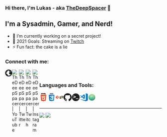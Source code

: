 ### Hi there, I'm Lukas - aka [TheDeepSpacer][website] 👋

## I'm a Sysadmin, Gamer, and Nerd!
- 🔭 I’m currently working on a secret project!
- 🥅 2021 Goals: Streaming on [Twitch][twitch]
- ⚡ Fun fact: the cake is a lie

### Connect with me:

[<img align="left" alt="TheDeepSpacer.de" width="22px" src="https://raw.githubusercontent.com/iconic/open-iconic/master/svg/globe.svg" />][website]
[<img align="left" alt="TheDeepSpacer | YouTube" width="22px" src="https://cdn.jsdelivr.net/npm/simple-icons@v3/icons/youtube.svg" />][youtube]
[<img align="left" alt="TheDeepSpacer | Twitter" width="22px" src="https://cdn.jsdelivr.net/npm/simple-icons@v3/icons/twitter.svg" />][twitter]
[<img align="left" alt="TheDeepSpacer | Twitch" width="22px" src="https://cdn.jsdelivr.net/npm/simple-icons@v3/icons/twitch.svg" />][twitch]
[<img align="left" alt="TheDeepSpacer | Instagram" width="22px" src="https://cdn.jsdelivr.net/npm/simple-icons@v3/icons/instagram.svg" />][instagram]

<br />

### Languages and Tools:

<img align="left" alt="HTML5" width="26px" src="https://raw.githubusercontent.com/github/explore/80688e429a7d4ef2fca1e82350fe8e3517d3494d/topics/html/html.png" />
<img align="left" alt="CSS3" width="26px" src="https://raw.githubusercontent.com/github/explore/80688e429a7d4ef2fca1e82350fe8e3517d3494d/topics/css/css.png" />
<img align="left" alt="Git" width="26px" src="https://raw.githubusercontent.com/github/explore/80688e429a7d4ef2fca1e82350fe8e3517d3494d/topics/git/git.png" />
<img align="left" alt="GitHub" width="26px" src="https://raw.githubusercontent.com/github/explore/78df643247d429f6cc873026c0622819ad797942/topics/github/github.png" />
<img align="left" alt="SUSE Leap" width="26px" src="https://raw.githubusercontent.com/github/explore/80688e429a7d4ef2fca1e82350fe8e3517d3494d/topics/terminal/terminal.png" />
<img align="left" alt="Visual Studio" width="26px" src="https://raw.githubusercontent.com/github/explore/80688e429a7d4ef2fca1e82350fe8e3517d3494d/topics/visual-studio-code/visual-studio-code.png" />
<img align="left" alt="Atom" width="26px" src="https://raw.githubusercontent.com/github/explore/80688e429a7d4ef2fca1e82350fe8e3517d3494d/topics/atom/atom.png" />

<br />
<br />

---

<img height="220vw" src="https://github-readme-stats.vercel.app/api?username=TheDeepSpacer&include_all_commits=true&show_icons=true&hide_border=true&count_private=true&theme=blueberry" />

<img height="220vw" src="https://github-readme-stats.vercel.app/api/top-langs/?username=TheDeepSpacer&include_all_commits=true&count_private=true&show_icons=true&hide_border=true&layout=compact&hide=lua&langs_count=8&theme=blueberry"/>  
</p> 

[website]: https://thedeepspacer.de
[twitter]: https://twitter.com/TheDeepSpacer
[youtube]: https://youtube.com/TheDeepSpacer
[instagram]: https://instagram.com/lukas_thedeepspacer
[twitch]: https://twitch.tv/TheDeepSpacer
[github]: https://github.com/TheDeepSpacer
